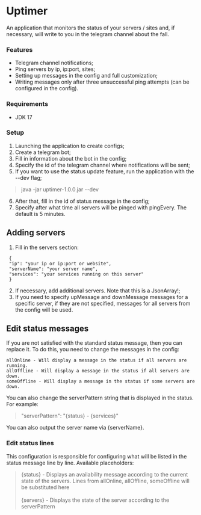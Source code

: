 # Uptimer

An application that monitors the status of your servers / sites and, if necessary, will write to you in the telegram channel about the fall.

### Features
- Telegram channel notifications;
- Ping servers by ip, ip:port, sites;
- Setting up messages in the config and full customization;
- Writing messages only after three unsuccessful ping attempts (can be configured in the config).

### Requirements
- JDK 17

### Setup
1. Launching the application to create configs;
2. Create a telegram bot;
3. Fill in information about the bot in the config;
4. Specify the id of the telegram channel where notifications will be sent;
5. If you want to use the status update feature, run the application with the --dev flag;
> java -jar uptimer-1.0.0.jar --dev
6. After that, fill in the id of status message in the config;
7. Specify after what time all servers will be pinged with pingEvery. The default is 5 minutes.

## Adding servers
1. Fill in the servers section:
```
 { 
 "ip": "your ip or ip:port or website",
 "serverName": "your server name",
 "services": "your services running on this server"
 }
```
2. If necessary, add additional servers. Note that this is a JsonArray!;
3. If you need to specify upMessage and downMessage messages for a specific server, if they are not specified, messages for all servers from the config will be used.

## Edit status messages
If you are not satisfied with the standard status message, then you can replace it.
To do this, you need to change the messages in the config:
```
allOnline - Will display a message in the status if all servers are running.
allOffline - Will display a message in the status if all servers are down.
someOffline - Will display a message in the status if some servers are down.
```
You can also change the serverPattern string that is displayed in the status.
For example:
> "serverPattern": "{status} - {services}"

You can also output the server name via {serverName}.

### Edit status lines
This configuration is responsible for configuring what will be listed in the status message line by line.
Available placeholders:

>{status} - Displays an availability message according to the current state of the servers. Lines from allOnline, allOffline, someOffline will be substituted here
><br><br>{servers} - Displays the state of the server according to the serverPattern

